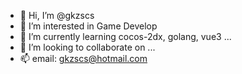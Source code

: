 - 👋 Hi, I’m @gkzscs
- 👀 I’m interested in Game Develop
- 🌱 I’m currently learning cocos-2dx, golang, vue3 ...
- 💞️ I’m looking to collaborate on ...
- 📫 email: gkzscs@hotmail.com

<!---
gkzscs/gkzscs is a ✨ special ✨ repository because its `README.md` (this file) appears on your GitHub profile.
You can click the Preview link to take a look at your changes.
--->
